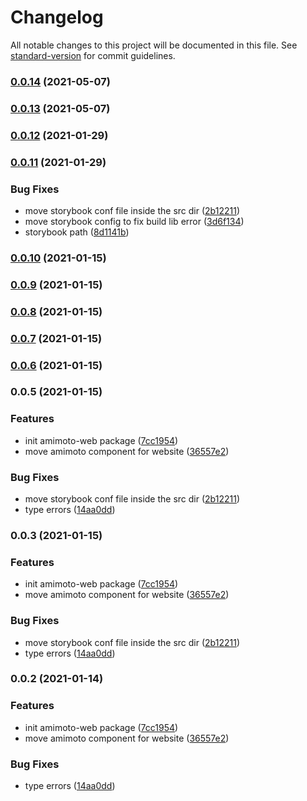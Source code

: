 # Changelog

All notable changes to this project will be documented in this file. See [standard-version](https://github.com/conventional-changelog/standard-version) for commit guidelines.

### [0.0.14](https://github.com/digitalcube/galaxy/compare/@galaxy/amimoto-web@v0.0.13...@galaxy/amimoto-web@v0.0.14) (2021-05-07)

### [0.0.13](https://github.com/digitalcube/galaxy/compare/@galaxy/amimoto-web@v0.0.12...@galaxy/amimoto-web@v0.0.13) (2021-05-07)

### [0.0.12](https://github.com/digitalcube/galaxy/compare/@galaxy/amimoto-web@v0.0.11...@galaxy/amimoto-web@v0.0.12) (2021-01-29)

### [0.0.11](https://github.com/digitalcube/galaxy/compare/@galaxy/amimoto-web@v0.0.2...@galaxy/amimoto-web@v0.0.11) (2021-01-29)


### Bug Fixes

* move storybook conf file inside the src dir ([2b12211](https://github.com/digitalcube/galaxy/commit/2b12211363d60659624b75e02816fa8cbce7875f))
* move storybook config to fix build lib error ([3d6f134](https://github.com/digitalcube/galaxy/commit/3d6f1342a2e72394fd96fcf89aff0363af0ac71f))
* storybook path ([8d1141b](https://github.com/digitalcube/galaxy/commit/8d1141bbc2055a14a1379b05150e74e1b29d62ec))

### [0.0.10](https://github.com/digitalcube/galaxy/compare/@galaxy/amimoto-web@v0.0.9...@galaxy/amimoto-web@v0.0.10) (2021-01-15)

### [0.0.9](https://github.com/digitalcube/galaxy/compare/@galaxy/amimoto-web@v0.0.8...@galaxy/amimoto-web@v0.0.9) (2021-01-15)

### [0.0.8](https://github.com/digitalcube/galaxy/compare/@galaxy/amimoto-web@v0.0.7...@galaxy/amimoto-web@v0.0.8) (2021-01-15)

### [0.0.7](https://github.com/digitalcube/galaxy/compare/@galaxy/amimoto-web@v0.0.6...@galaxy/amimoto-web@v0.0.7) (2021-01-15)

### [0.0.6](https://github.com/digitalcube/galaxy/compare/@galaxy/amimoto-web@v0.0.5...@galaxy/amimoto-web@v0.0.6) (2021-01-15)

### 0.0.5 (2021-01-15)


### Features

* init amimoto-web package ([7cc1954](https://github.com/digitalcube/galaxy/commit/7cc1954ef19ab2906168a75f52a030873aed35b8))
* move amimoto component for website ([36557e2](https://github.com/digitalcube/galaxy/commit/36557e235826259e086b7d7a051541c0dbd7a1c6))


### Bug Fixes

* move storybook conf file inside the src dir ([2b12211](https://github.com/digitalcube/galaxy/commit/2b12211363d60659624b75e02816fa8cbce7875f))
* type errors ([14aa0dd](https://github.com/digitalcube/galaxy/commit/14aa0dd92660144cde1437570d17cf5d69de24a6))

### 0.0.3 (2021-01-15)


### Features

* init amimoto-web package ([7cc1954](https://github.com/digitalcube/galaxy/commit/7cc1954ef19ab2906168a75f52a030873aed35b8))
* move amimoto component for website ([36557e2](https://github.com/digitalcube/galaxy/commit/36557e235826259e086b7d7a051541c0dbd7a1c6))


### Bug Fixes

* move storybook conf file inside the src dir ([2b12211](https://github.com/digitalcube/galaxy/commit/2b12211363d60659624b75e02816fa8cbce7875f))
* type errors ([14aa0dd](https://github.com/digitalcube/galaxy/commit/14aa0dd92660144cde1437570d17cf5d69de24a6))

### 0.0.2 (2021-01-14)


### Features

* init amimoto-web package ([7cc1954](https://github.com/digitalcube/galaxy/commit/7cc1954ef19ab2906168a75f52a030873aed35b8))
* move amimoto component for website ([36557e2](https://github.com/digitalcube/galaxy/commit/36557e235826259e086b7d7a051541c0dbd7a1c6))


### Bug Fixes

* type errors ([14aa0dd](https://github.com/digitalcube/galaxy/commit/14aa0dd92660144cde1437570d17cf5d69de24a6))
